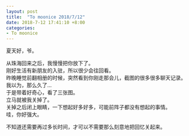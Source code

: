 ```yaml
---
layout: post
title:  "To moonice 2018/7/12"
date: 2018-7-12 17:41:10 +8:00
categories: 
- To moonice
---
```


夏天好，爷。  

从珠海回来之后，我慢慢把你放下了。  
刚好生活有新朋友的入驻，所以很少会往回看。  
昨晚睡觉前翻相册的时候，突然看到你刚走那会儿，截图的很多很多聊天记录。  
我以为，那么久了...  
于是带着好奇心，看了三张图。  
立马就被我关掉了。  
关掉之后闭上眼睛，一下想起好多好多，可能前阵子都没有想起的事情。  
哇，你好强大。  

不知道还需要再过多长时间，才可以不需要那么刻意地把回忆关起来。  